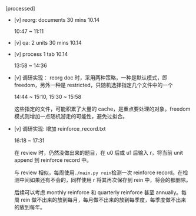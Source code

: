 [processed]

* [v] reorg: documents 30 mins 10.14

    10:47 ~ 11:11

* [v] qa: 2 units 30 mins 10.14

* [v] process 1 tab 10.14

    13:58 ~ 14:36

* [v] 调研实现： reorg doc 时，采用两种策略，一种是默认模式，即 freedom，另外一种是 restricted，只随机选择指定几个文件中的一个

    14:44 ~ 15:10, 15:30 ~ 15:58

    这些指定的文件，可能积累了大量的 cache，是重点要处理的对象。freedom 模式则增加一点随机游走的可能性，避免过拟合。

* [v] 调研实现: 增加 reinforce_record.txt

    16:18 ~ 17:31

    在 review 时，仍然没做出来的题目，在 u0 后或 u1 后输入 r，将当前 unit append 到 reinforce record 中。

    与 review 相似，每周使用`./main.py rein`检测一次 reinforce record。在检测中间如果还有不会的，同样使用 r 将其再次保存到 rein 中，将会的都删除。

    后续可以考虑 monthly reinforce 和 quarterly reinforce 甚至 annually。每周 rein 做不出来的放到每月，每月做不出来的放到每季度，每季度做不出来的放到每年。
